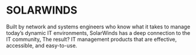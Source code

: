 SOLARWINDS
=======================
Built by network and systems engineers who know what it takes to manage today’s dynamic IT environments, SolarWinds has a deep connection to the IT community[.](#Aw7cTIS8qeCov7VzJ)
The result? IT management products that are effective, accessible, and easy-to-use.